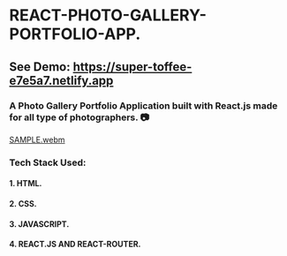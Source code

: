 # REACT-PHOTO-GALLERY-PORTFOLIO-APP.
## See Demo: https://super-toffee-e7e5a7.netlify.app
### A Photo Gallery Portfolio Application built with React.js made for all type of photographers. 📷
[SAMPLE.webm](https://user-images.githubusercontent.com/75914302/194580118-ab8d7c2f-8462-4446-953e-78eb20a0930d.webm)
### Tech Stack Used:
#### 1. HTML.
#### 2. CSS.
#### 3. JAVASCRIPT.
#### 4. REACT.JS AND REACT-ROUTER.
